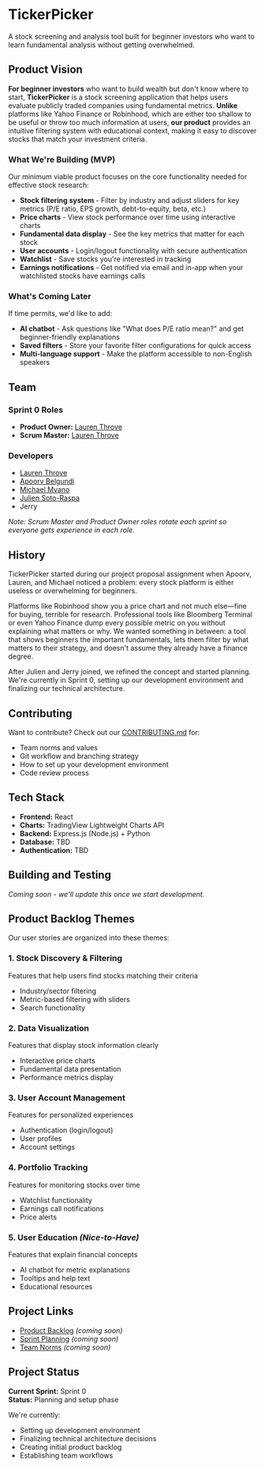 <!-- # Project Repository

This repository will be used for team projects.

Several sets of instructions are included in this repository. They should each be treated as separate assignments with their own due dates and sets of requirements.

1. See the [App Map & Wireframes](instructions-0a-app-map-wireframes.md) and [Prototyping](./instructions-0b-prototyping.md) instructions for the requirements of the initial user experience design of the app.

1. Delete the contents of this file and replace with the contents of a proper README.md, as described in the [project setup instructions](./instructions-0c-project-setup.md)

1. See the [Sprint Planning instructions](instructions-0d-sprint-planning.md) for the requirements of Sprint Planning for each Sprint.

1. See the [Front-End Development instructions](./instructions-1-front-end.md) for the requirements of the initial Front-End Development.

1. See the [Back-End Development instructions](./instructions-2-back-end.md) for the requirements of the initial Back-End Development.

1. See the [Database Integration instructions](./instructions-3-database.md) for the requirements of integrating a database into the back-end.

1. See the [Deployment instructions](./instructions-4-deployment.md) for the requirements of deploying an app. -->

# TickerPicker

A stock screening and analysis tool built for beginner investors who want to learn fundamental analysis without getting overwhelmed.

## Product Vision

**For beginner investors** who want to build wealth but don't know where to start, **TickerPicker** is a stock screening application that helps users evaluate publicly traded companies using fundamental metrics. **Unlike** platforms like Yahoo Finance or Robinhood, which are either too shallow to be useful or throw too much information at users, **our product** provides an intuitive filtering system with educational context, making it easy to discover stocks that match your investment criteria.

### What We're Building (MVP)

Our minimum viable product focuses on the core functionality needed for effective stock research:

- **Stock filtering system** - Filter by industry and adjust sliders for key metrics (P/E ratio, EPS growth, debt-to-equity, beta, etc.)
- **Price charts** - View stock performance over time using interactive charts
- **Fundamental data display** - See the key metrics that matter for each stock
- **User accounts** - Login/logout functionality with secure authentication
- **Watchlist** - Save stocks you're interested in tracking
- **Earnings notifications** - Get notified via email and in-app when your watchlisted stocks have earnings calls

### What's Coming Later

If time permits, we'd like to add:
- **AI chatbot** - Ask questions like "What does P/E ratio mean?" and get beginner-friendly explanations
- **Saved filters** - Store your favorite filter configurations for quick access
- **Multi-language support** - Make the platform accessible to non-English speakers

## Team

### Sprint 0 Roles
- **Product Owner:** [Lauren Throve](https://github.com/laurenst17)
- **Scrum Master:** [Lauren Throve](https://github.com/laurenst17)

### Developers
- [Lauren Throve](https://github.com/laurenst17)
- [Apoorv Belgundi](https://github.com/apoorvib)
- [Michael Mvano](https://github.com/michx02)
- [Julien Soto-Raspa](https://github.com/jlnsr)
- Jerry

*Note: Scrum Master and Product Owner roles rotate each sprint so everyone gets experience in each role.*

## History

TickerPicker started during our project proposal assignment when Apoorv, Lauren, and Michael noticed a problem: every stock platform is either useless or overwhelming for beginners.

Platforms like Robinhood show you a price chart and not much else—fine for buying, terrible for research. Professional tools like Bloomberg Terminal or even Yahoo Finance dump every possible metric on you without explaining what matters or why. We wanted something in between: a tool that shows beginners the important fundamentals, lets them filter by what matters to their strategy, and doesn't assume they already have a finance degree.

After Julien and Jerry joined, we refined the concept and started planning. We're currently in Sprint 0, setting up our development environment and finalizing our technical architecture.

## Contributing

Want to contribute? Check out our [CONTRIBUTING.md](./CONTRIBUTING.md) for:
- Team norms and values
- Git workflow and branching strategy  
- How to set up your development environment
- Code review process

## Tech Stack

- **Frontend:** React
- **Charts:** TradingView Lightweight Charts API
- **Backend:** Express.js (Node.js) + Python
- **Database:** TBD
- **Authentication:** TBD

## Building and Testing

*Coming soon - we'll update this once we start development.*

## Product Backlog Themes

Our user stories are organized into these themes:

### 1. Stock Discovery & Filtering
Features that help users find stocks matching their criteria
- Industry/sector filtering
- Metric-based filtering with sliders
- Search functionality

### 2. Data Visualization  
Features that display stock information clearly
- Interactive price charts
- Fundamental data presentation
- Performance metrics display

### 3. User Account Management
Features for personalized experiences
- Authentication (login/logout)
- User profiles
- Account settings

### 4. Portfolio Tracking
Features for monitoring stocks over time
- Watchlist functionality
- Earnings call notifications
- Price alerts

### 5. User Education *(Nice-to-Have)*
Features that explain financial concepts
- AI chatbot for metric explanations
- Tooltips and help text
- Educational resources

## Project Links

- [Product Backlog](./PRODUCT_BACKLOG.md) *(coming soon)*
- [Sprint Planning](./SPRINTS.md) *(coming soon)*  
- [Team Norms](./TEAM_NORMS.md) *(coming soon)*

## Project Status

**Current Sprint:** Sprint 0  
**Status:** Planning and setup phase

We're currently:
- Setting up development environment
- Finalizing technical architecture decisions
- Creating initial product backlog
- Establishing team workflows
